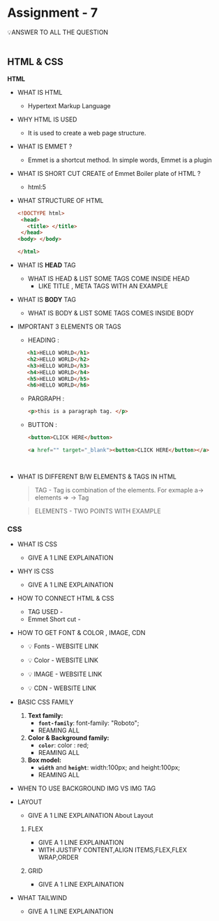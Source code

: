 # Assignment - 7

<aside>
💡ANSWER TO ALL THE QUESTION
</aside>


<br/>

## HTML & CSS

**HTML**

- WHAT IS HTML
    
    - Hypertext Markup Language
    
- WHY HTML IS USED
    
   - It is used to create a web page structure.
    
- WHAT IS EMMET ? 
    - Emmet is a shortcut method. In simple words, Emmet is a plugin 

- WHAT IS SHORT CUT CREATE of Emmet Boiler plate of HTML ? 
    - html:5
      
- WHAT STRUCTURE OF HTML
    
    ```html
    <!DOCTYPE html>
     <head>
       <title> </title>
     </head>
    <body> </body>
    
    </html>
    ```
    
- WHAT IS **HEAD** TAG

    - WHAT IS HEAD & LIST SOME TAGS COME INSIDE HEAD
        - LIKE TITLE , META TAGS WITH AN EXAMPLE
    
    
- WHAT IS **BODY** TAG
    
    - WHAT IS BODY & LIST SOME TAGS COMES INSIDE BODY
   
    
- IMPORTANT 3 ELEMENTS OR TAGS
    
    - HEADING : 

     ```html
        <h1>HELLO WORLD</h1>
        <h2>HELLO WORLD</h2>
        <h3>HELLO WORLD</h3>
        <h4>HELLO WORLD</h4>
        <h5>HELLO WORLD</h5>
        <h6>HELLO WORLD</h6>
    ```

    - PARGRAPH :
      ```html
      <p>this is a paragraph tag. </p>
      ```
    - BUTTON :
      ```html
      <button>CLICK HERE</button>
      
      <a href="" target="_blank"><button>CLICK HERE</button></a>
    
    
- WHAT IS DIFFERENT B/W ELEMENTS & TAGS IN HTML
    
    > TAG
        - Tag is combination of the elements. For exmaple a-> elements => <a> </a> -> Tag
    
    > ELEMENTS
        - TWO POINTS WITH EXAMPLE

### CSS

- WHAT IS CSS
    
    - GIVE A 1 LINE EXPLAINATION
    
- WHY IS CSS
    
    - GIVE A 1 LINE EXPLAINATION
    
- HOW TO CONNECT HTML & CSS
    
    - TAG USED -
    - Emmet Short cut -  
   
    
- HOW TO GET FONT & COLOR , IMAGE, CDN
   
    - 💡 Fonts - WEBSITE LINK
    
    - 💡 Color - WEBSITE LINK
     
    - 💡 IMAGE - WEBSITE LINK
    
    - 💡 CDN - WEBSITE LINK
        
- BASIC CSS FAMILY
    1. **Text family:**
        - **`font-family`**:  font-family: "Roboto";
        - REAMING ALL
    2. **Color & Background family:**
        - **`color`**: color : red;
        - REAMING ALL
    3. **Box model:**
        - **`width`** and **`height`**: width:100px; and height:100px;
        - REAMING ALL

- WHEN TO USE BACKGROUND IMG VS IMG TAG
- LAYOUT
    - GIVE A 1 LINE EXPLAINATION About Layout
    
    1. FLEX
        
        - GIVE A 1 LINE EXPLAINATION
        - WITH JUSTIFY CONTENT,ALIGN ITEMS,FLEX,FLEX WRAP,ORDER
        
    2. GRID
        
        - GIVE A 1 LINE EXPLAINATION

- WHAT TAILWIND

    - GIVE A 1 LINE EXPLAINATION      
